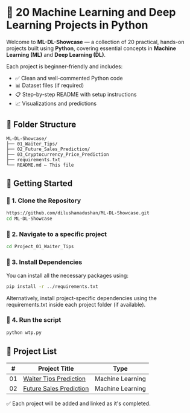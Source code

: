 # 🤖 20 Machine Learning and Deep Learning Projects in Python

Welcome to **ML-DL-Showcase** — a collection of 20 practical, hands-on projects built using **Python**, covering essential concepts in **Machine Learning (ML)** and **Deep Learning (DL)**.

Each project is beginner-friendly and includes:
- ✅ Clean and well-commented Python code
- 📊 Dataset files (if required)
- 📋 Step-by-step README with setup instructions
- 📈 Visualizations and predictions

## 📁 Folder Structure

```
ML-DL-Showcase/
├── 01_Waiter_Tips/
├── 02_Future_Sales_Prediction/
├── 03_Cryptocurrency_Price_Prediction
├── requirements.txt
└── README.md ← This file
```

## 🚀 Getting Started

### 🔹 1. Clone the Repository
```bash
https://github.com/dilushamadushan/ML-DL-Showcase.git
cd ML-DL-Showcase
```

### 🔹 2. Navigate to a specific project
```bash
cd Project_01_Waiter_Tips
```

### 🔹 3. Install Dependencies
You can install all the necessary packages using:
```bash
pip install -r ../requirements.txt
```
Alternatively, install project-specific dependencies using the requirements.txt inside each project folder (if available).

### 🔹 4. Run the script
```bash
python wtp.py
```

## 🧠 Project List

| # | Project Title | Type |
|---|---------------|------|
| 01 | [Waiter Tips Prediction](./Project_01_Waiter_Tips) | Machine Learning |
| 02 | [Future Sales Prediction](./Project_02_Future_Sales_Prediction) | Machine Learning |

✅ Each project will be added and linked as it's completed.
